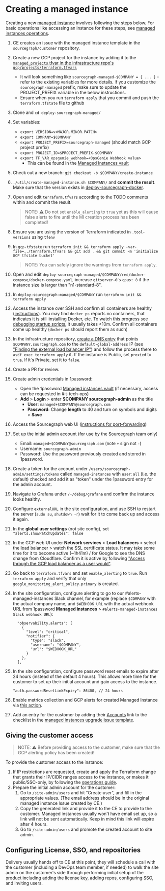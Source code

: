 # Creating a managed instance

Creating a new [managed instance](./index.md) involves following the steps below.
For basic operations like accessing an instance for these steps, see [managed instances operations](operations.md).

1. CE creates an issue with the managed instance template in the `sourcegraph/customer` repository.
1. Create a new GCP project for the instance by adding it to the [`managed_projects` tfvar in the infrastructure repo's `gcp/projects/terraform.tfvars`](https://sourcegraph.com/search?q=context:global+repo:%5Egithub%5C.com/sourcegraph/infrastructure%24%40main+managed_projects+%3D+%7B+:%5B_%5D+%7D&patternType=structural)
   - It will look something like `sourcegraph-managed-$COMPANY = { ... }` - refer to the existing variables for more details. If you customize the `sourcegraph-managed` prefix, make sure to update the PROJECT_PREFIX variable in the below instructions.
   - Ensure when you run `terraform apply` that you commit and push the `terraform.tfstate` file to github
1. Clone and `cd deploy-sourcegraph-managed/`
1. Set variables:

   - `export VERSION=v<MAJOR.MINOR.PATCH>`
   - `export COMPANY=$COMPANY`
   - `export PROJECT_PREFIX=sourcegraph-managed` (should match GCP project prefix)
   - `export PROJECT_ID=$PROJECT_PREFIX-$COMPANY`
   - `export TF_VAR_opsgenie_webhook=<OpsGenie Webhook value>`
     - This can be found in the [Managed Instances vault](https://my.1password.com/vaults/nwbckdjmg4p7y4ntestrtopkuu/allitems/d64bhllfw4wyybqnd4c3wvca2m)

1. Check out a new branch: `git checkout -b $COMPANY/create-instance`
1. `./util/create-managed-instance.sh $COMPANY/` and **commit the result**. Make sure that the version exists in [deploy-sourcegraph-docker](https://github.com/sourcegraph/deploy-sourcegraph-docker/tags).
1. Open and edit `terraform.tfvars` according to the TODO comments within and commit the result.

   > NOTE: ⚠️ Do not set `enable_alerting` to `true` yet as this will cause false alerts to fire until the MI creation process has been completed!

1. Ensure you are using the version of Terraform indicated in `.tool-versions` using `tfenv`
1. In `gcp-tfstate` run `terraform init && terraform apply -var-file=../terraform.tfvars && git add . && git commit -m 'initialize GCP tfstate bucket'`

   > NOTE: You can safely ignore the warnings from `terraform apply`.

1. Open and edit `deploy-sourcegraph-managed/$COMPANY/red/docker-compose/docker-compose.yaml`, increase `gitserver-0`'s `cpus: 8` if the instance size is larger than "n1-standard-8".
1. In `deploy-sourcegraph-managed/$COMPANY` run `terraform init && terraform apply`
1. Access the instance over SSH and confirm all containers are healthy ([instructions](operations.md#ssh-access)). You may find `docker ps` reports no containers, that indicates it is still installing Docker, etc. To watch this progress see [debugging startup scripts](operations.md#debugging-startup-scripts), it usually takes <10m. Confirm all containers come up healthy (`docker ps` should report them as such)
1. In the infrastructure repository, [create a DNS entry](https://github.com/sourcegraph/infrastructure/blob/main/dns/sourcegraph.managed.tf) that points `$COMPANY.sourcegraph.com` to the `default-global-address` IP (see ["Finding the external load balancer IP"](operations.md#finding-the-external-ips)) and follow the process there to `asdf exec terraform apply` it. If the instance is Public, set `proxied` to `true`. If it's Private, set it to `false`.
1. Create a PR for review.
1. Create admin credentials in 1password:
   - Open the 1password [Managed instances vault](https://my.1password.com/vaults/l35e5xtcfsk5suuj4vfj76hqpy/allitems) (if necessary, access can be requested in #it-tech-ops)
   - **Add** > **Login** > enter **$COMPANY sourcegraph-admin** as the title
     - **User:** `managed+$COMPANY@sourcegraph.com`
     - **Password:** Change **length** to 40 and turn on symbols and digits > **Save**
1. Access the Sourcegraph web UI ([instructions for port-forwarding](operations.md#port-forwarding-direct-access-to-caddy-jaeger-and-grafana))
1. Set up the initial admin account (for use by the Sourcegraph team only)
   - Email: `managed+$COMPANY@sourcegraph.com` (note `+` sign not `-`)
   - Username: `sourcegraph-admin`
   - Password: Use the password previously created and stored in 1password.
1. Create a token for the account under `/users/sourcegraph-admin/settings/tokens` called `managed-instances` with `user:all` (i.e. the default) checked and add it as "token" under the 1password entry for the admin account.
1. Navigate to Grafana under `/-/debug/grafana` and confirm the instance looks healthy.
1. Configure `externalURL` in the site configuration, and use SSH to restart the server (`sudo su`, `shutdown -r`) wait for it to come back up and access it again.
1. In the **global user settings** (not site config), set `"alerts.showPatchUpdates": false`
1. In the GCP web UI under **Network services** > **Load balancers** > select the load balancer > watch the SSL certificate status. It may take some time for it to become active (~1h41m) / for Google to see the DNS change from Cloudflare. Confirm it is active by following ["Access through the GCP load balancer as a user would"](operations.md#access-through-the-gcp-load-balancer-as-a-user-would).
1. Go back to `terraform.tfvars` and set `enable_alerting` to `true`. Run `terraform apply` and verify that only `google_monitoring_alert_policy.primary` is created.
1. In the site configuration, configure alerting to go to our #alerts-managed-instances Slack channel, for example (replace `$COMPANY` with the actual company name, and `$WEBHOOK_URL` with the actual webhook URL from 1password **Managed instances** > `#alerts-managed-instances Slack webhook URL`):
   ```
     "observability.alerts": [
       {
         "level": "critical",
         "notifier": {
           "type": "slack",
           "username": "$COMPANY",
           "url": "$WEBHOOK_URL"
         }
       },
     ],
   ```
1. In the site configuration, configure password reset emails to expire after 24 hours (instead of the default 4 hours). This allows more time for the customer to set up their initial account and gain access to the instance.
   ```
   "auth.passwordResetLinkExpiry": 86400, // 24 hours
   ```
1. Enable metrics collection and GCP alerts for created Managed Instance via [this action](https://github.com/sourcegraph/deploy-sourcegraph-managed/tree/main/monitoring#2-add-new-managed-instances-project-to-be-monitored).
1. Add an entry for the customer by adding their [Accounts](https://github.com/sourcegraph/accounts/) link to the checklist in the [managed instances upgrade issue template](../../../process/releases/upgrade_managed_issue_template.md).

## Giving the customer access

> NOTE: ⚠️ Before providing access to the customer, make sure that the GCP alerting policy has been created!

To provide the customer access to the instance:

1. If IP restrictions are requested, create and apply the Terraform change that grants their IP/CIDR ranges access to the instance, or makes it public/SSO-only, by following the [operations guide](operations.md).
1. Prepare the initial admin account for the customer:
   1. Go to `/site-admin/users` and hit "Create user", and fill in the appropriate values. (The email address should be in the original managed instance Issue created by CE.)
   1. Copy the generated link and provide it to the CE to provide to the customer. Managed instances usually won't have email set up, so a link will not be sent automatically. Keep in mind this link will expire after 4 hours.
   1. Go to `/site-admin/users` and promote the created account to site admin.

## Configuring License, SSO, and repositories

Delivery usually hands off to CE at this point, they will schedule a call with the customer (including a DevOps team member, if needed) to walk the site admin on the customer's side through performing initial setup of the product including adding the license key, adding repos, configuring SSO, and inviting users.
